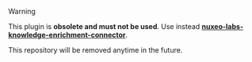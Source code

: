 > [!WARNING]
> This plugin is **obsolete and must not be used**. Use instead **[nuxeo-labs-knowledge-enrichment-connector](https://github.com/nuxeo-sandbox/nuxeo-labs-knowledge-enrichment-connector)**.
>
> This repository will be removed anytime in the future.

